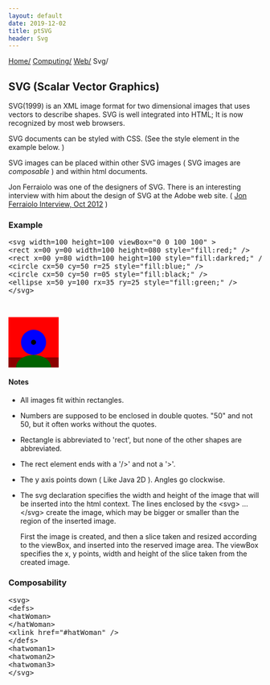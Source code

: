 ```yaml
---
layout: default
date: 2019-12-02
title: ptSVG
header: Svg
---
```

<div id="preamble">
<div class="sectionbody">
<div class="paragraph">
<p><span class="small"><a href="../../../index.html">Home/</a></span>
<span class="small"><a href="../../index.html">Computing/</a></span>
<span class="small"><a href="../index.html">Web/</a></span>
<span class="small">Svg/</span></p>
</div>
</div>
</div>
<div class="sect1">
<h2 id="_svg_scalar_vector_graphics">SVG (Scalar Vector Graphics)</h2>
<div class="sectionbody">
<div class="paragraph">
<p>SVG(1999) is an XML image format for two dimensional images that uses vectors to describe shapes.
SVG is well integrated into HTML;
It is now recognized by most web browsers.</p>
</div>
<div class="paragraph">
<p>SVG documents can be styled with CSS.
(See the style element in the example below. )</p>
</div>
<div class="paragraph">
<p>SVG images can be placed within other SVG images ( SVG images are <em>composable</em> ) and within html documents.</p>
</div>
<div class="paragraph">
<p>Jon Ferraiolo was one of the designers of SVG.
There is an interesting interview with him about the design of SVG at the Adobe web site.
( <a href="https://www.adobe.com/devnet/svg/articles/svg-jon-ferraiolo-interview.html">Jon Ferraiolo Interview, Oct 2012</a> )</p>
</div>
<div class="sect2">
<h3 id="_example">Example</h3>
<div class="listingblock">
<div class="content">
<pre>&lt;svg width=100 height=100 viewBox="0 0 100 100" &gt;
&lt;rect x=00 y=00 width=100 height=080 style="fill:red;" /&gt;
&lt;rect x=00 y=80 width=100 height=100 style="fill:darkred;" /&gt;
&lt;circle cx=50 cy=50 r=25 style="fill:blue;" /&gt;
&lt;circle cx=50 cy=50 r=05 style="fill:black;" /&gt;
&lt;ellipse x=50 y=100 rx=35 ry=25 style="fill:green;" /&gt;
&lt;/svg&gt;</pre>
</div>
</div>
<br>

<svg width=100 height=100 viewBox="0 0 100 100" > +
<rect x=00 y=00 width=100 height=080 style="fill:red;" />
<rect x=00 y=80 width=100 height=100 style="fill:darkred;" />
<rect y=80 width=100 height=100 style="fill:darkred;" />
<circle cx=50 cy=50 r=25 style="fill:blue;" />
<circle cx=50 cy=50 r=05 style="fill:black;" />
<ellipse cx=50 cy=100 rx=35 ry=25 style="fill:darkgreen;" />
</svg>
<div class="sect3">
<h4 id="_notes">Notes</h4>
<div class="ulist">
<ul>
<li>
<p>All images fit within rectangles.</p>
</li>
<li>
<p>Numbers are supposed to be enclosed in double quotes. "50" and not 50, but it often works without the quotes.</p>
</li>
<li>
<p>Rectangle is abbreviated to 'rect', but none of the other shapes are abbreviated.</p>
</li>
<li>
<p>The rect element ends with a '/&gt;' and not a '&gt;'.</p>
</li>
<li>
<p>The y axis points down ( Like Java 2D ). Angles go clockwise.</p>
</li>
<li>
<p>The svg declaration specifies the width and height of the image that will be inserted into the html context.
The lines enclosed by the &lt;svg&gt; &#8230;&#8203; &lt;/svg&gt; create the image, which may be bigger or smaller than the region of the inserted image.</p>
<div class="paragraph">
<p>First the image is created, and then a slice taken and resized according to the viewBox, and inserted into the reserved image area.
The viewBox specifies the x, y points, width and height of the slice taken from the created image.</p>
</div>
</li>
</ul>
</div>
</div>
</div>
<div class="sect2">
<h3 id="_composability">Composability</h3>
<div class="listingblock">
<div class="content">
<pre>&lt;svg&gt;
&lt;defs&gt;
&lt;hatWoman&gt;
&lt;/hatWoman&gt;
&lt;xlink href="#hatWoman" /&gt;
&lt;/defs&gt;
&lt;hatwoman1&gt;
&lt;hatwoman2&gt;
&lt;hatwoman3&gt;
&lt;/svg&gt;</pre>
</div>
</div>
</div>
</div>
</div>
